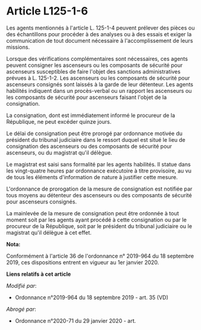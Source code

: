 # Article L125-1-6

Les agents mentionnés à l'article L. 125-1-4 peuvent prélever des pièces ou des échantillons pour procéder à des analyses ou
à des essais et exiger la communication de tout document nécessaire à l'accomplissement de leurs missions. 

Lorsque des vérifications complémentaires sont nécessaires, ces agents peuvent consigner les ascenseurs ou les composants de
sécurité pour ascenseurs susceptibles de faire l'objet des sanctions administratives prévues à L. 125-1-2. Les ascenseurs ou
les composants de sécurité pour ascenseurs consignés sont laissés à la garde de leur détenteur. Les agents habilités
indiquent dans un procès-verbal ou un rapport les ascenseurs ou les composants de sécurité pour ascenseurs faisant l'objet de
la consignation. 

La consignation, dont est immédiatement informé le procureur de la République, ne peut excéder quinze jours. 

Le délai de consignation peut être prorogé par ordonnance motivée du président du   tribunal judiciaire dans le ressort
duquel est situé le lieu de consignation des ascenseurs ou des composants de sécurité pour ascenseurs, ou du magistrat qu'il
délègue. 

Le magistrat est saisi sans formalité par les agents habilités. Il statue dans les vingt-quatre heures par ordonnance
exécutoire à titre provisoire, au vu de tous les éléments d'information de nature à justifier cette mesure. 

L'ordonnance de prorogation de la mesure de consignation est notifiée par tous moyens au détenteur des ascenseurs ou des
composants de sécurité pour ascenseurs consignés. 

La mainlevée de la mesure de consignation peut être ordonnée à tout moment soit par les agents ayant procédé à cette
consignation ou par le procureur de la République, soit par le président du   tribunal judiciaire ou le magistrat qu'il
délègue à cet effet.

**Nota:**

Conformément à l'article 36 de l'ordonnance n° 2019-964 du 18 septembre 2019, ces dispositions entrent en vigueur au 1er
janvier 2020.

**Liens relatifs à cet article**

_Modifié par_:

  - Ordonnance n°2019-964 du 18 septembre 2019 - art. 35 (VD)

_Abrogé par_:

  - Ordonnance n°2020-71 du 29 janvier 2020 - art.
